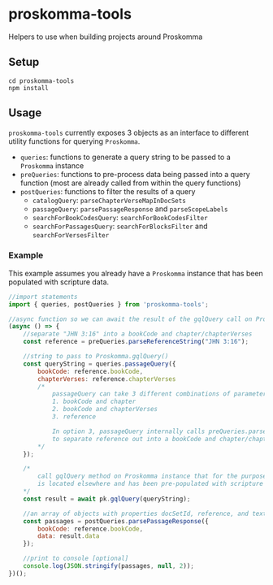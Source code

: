 # proskomma-tools
Helpers to use when building projects around Proskomma

## Setup
```
cd proskomma-tools
npm install
```

## Usage
`proskomma-tools` currently exposes 3 objects as an interface to different utility functions for querying `Proskomma`.
- `queries`: functions to generate a query string to be passed to a `Proskomma` instance
- `preQueries`: functions to pre-process data being passed into a query function (most are already called from within the query functions)
- `postQueries`: functions to filter the results of a query
    - `catalogQuery`: `parseChapterVerseMapInDocSets`
    - `passageQuery`: `parsePassageResponse` and `parseScopeLabels`
    - `searchForBookCodesQuery`: `searchForBookCodesFilter`
    - `searchForPassagesQuery`: `searchForBlocksFilter` and `searchForVersesFilter`

### Example
This example assumes you already have a `Proskomma` instance that has been populated with scripture data.
```js
//import statements
import { queries, postQueries } from 'proskomma-tools';

//async function so we can await the result of the gqlQuery call on Proskomma
(async () => {
    //separate "JHN 3:16" into a bookCode and chapter/chapterVerses
    const reference = preQueries.parseReferenceString("JHN 3:16");

    //string to pass to Proskomma.gqlQuery()
    const queryString = queries.passageQuery({
        bookCode: reference.bookCode,
        chapterVerses: reference.chapterVerses
        /*
            passageQuery can take 3 different combinations of parameters:
            1. bookCode and chapter
            2. bookCode and chapterVerses
            3. reference

            In option 3, passageQuery internally calls preQueries.parseReferenceString 
            to separate reference out into a bookCode and chapter/chapterVerses.
        */
    });

    /*
        call gqlQuery method on Proskomma instance that for the purposes of the example 
        is located elsewhere and has been pre-populated with scripture
    */
    const result = await pk.gqlQuery(queryString);

    //an array of objects with properties docSetId, reference, and text.
    const passages = postQueries.parsePassageResponse({
        bookCode: reference.bookCode,
        data: result.data
    });

    //print to console [optional]
    console.log(JSON.stringify(passages, null, 2));
})();
```